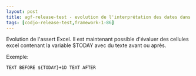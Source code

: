 ```yaml
---
layout: post
title: agf-release-test - evolution de l'interprétation des dates dans excel
tags: [codjo-release-test,framework-1-86]
---
```

Evolution de l'assert Excel. Il est maintenant possible d'évaluer des cellules excel contenant la variable $TODAY avec du texte avant ou après.

Exemple:

```
TEXT BEFORE ${TODAY}+1D TEXT AFTER
```